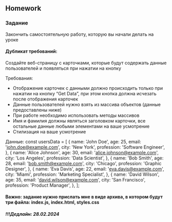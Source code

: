 ##  Homework

### Задание

Закончить самостоятельную работу, которую вы начали делать на уроке

#### Дубликат требований:
Создайте веб-страницу с карточками, которые будут содержать данные пользователей и появляться при нажатии на кнопку

Требования:
 - Отображение карточек с данными должно происходить только при нажатии на кнопку “Get Data”, при этом кнопка должна исчезать после отображения карточек
 - Данные пользователей нужно взять из массива объектов (данные предоставлены ниже)
 - При работе необходимо использовать методы массивов
 - Имя и фамилия должны являться заголовком карточки, все остальные данные любыми элементами на ваше усмотрение
 - Стилизация на ваше усмотрение

 Данные: 
 const usersData = [
  {
    name: 'John Doe',
    age: 25,
    email: 'john.doe@example.com',
    city: 'New York',
    profession: 'Software Engineer',
  },
  {
    name: 'Alice Johnson',
    age: 30,
    email: 'alice.johnson@example.com',
    city: 'Los Angeles',
    profession: 'Data Scientist',
  },
  {
    name: 'Bob Smith',
    age: 28,
    email: 'bob.smith@example.com',
    city: 'Chicago',
    profession: 'Graphic Designer',
  },
  {
    name: 'Eva Davis',
    age: 22,
    email: 'eva.davis@example.com',
    city: 'Miami',
    profession: 'Marketing Specialist',
  },
  {
    name: 'David Wilson',
    age: 35,
    email: 'david.wilson@example.com',
    city: 'San Francisco',
    profession: 'Product Manager',
  },
];


#### Важно: задание нужно прислать мне в виде архива, в котором будут три файла: index.js, index.html, styles.css

##### !!!Дедлайн: 28.02.2024


